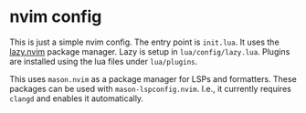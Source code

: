 # nvim config

This is just a simple nvim config. The entry point is `init.lua`.
It uses the [lazy.nvim](https://github.com/folke/lazy.nvim) package manager. Lazy
is setup in `lua/config/lazy.lua`. Plugins are installed using the lua files 
under `lua/plugins`.

This uses `mason.nvim` as a package manager for LSPs and formatters. These packages
can be used with `mason-lspconfig.nvim`. I.e., it currently requires `clangd` and 
enables it automatically.
